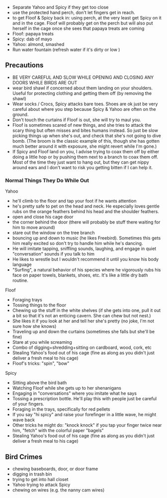 - Separate Yahoo and Spicy if they get too close 
- use the protected hand perch, don't let fingers get in reach. 
- to get Floof & Spicy back in: using perch, at the very least get Spicy on it and in the cage. Floof will probably get on the perch but will also put herself in the cage once she sees that papaya treats are coming 
- Floof: papaya treats 
- Spicy: dab of mayo
- Yahoo: almond, smashed 
- Run water fountain (refresh water if it's dirty or low )

## Precautions 
- BE VERY CAREFUL AND SLOW WHILE OPENING AND CLOSING ANY DOORS WHILE BIRDS ARE OUT
- wear bird shawl if concerned about them landing on your shoulders. Useful for protecting clothing and getting them off (by removing the shawl)
- Wear socks / Crocs, Spicy attacks bare toes. Shoes are ok just be very careful about where you step because Spicy & Yahoo are often on the ground.
- Don't touch the curtains if Floof is out, she will try to maul you.
- Floof is sometimes scared of new things, and she tries to attack the scary thing but often misses and bites humans instead. So just be slow picking things up when she's out, and check that she's not going to dive bomb. (The broom is the classic example of this, though she has gotten much better around it with exposure, she might revert while I'm gone.)
- If Spicy and Floof land on you, I advise trying to coax them off by either doing a little hop or by pushing them next to a branch to coax them off. Most of the time they just want to hang out, but they can get nippy around ears and I don't want to risk you getting bitten if I can help it.

### Normal Things They Do While Out
Yahoo
- he'll climb to the floor and tap your foot if he wants attention
- he's pretty safe to pet on the head and neck. He especially loves gentle rubs on the orange feathers behind his head and the shoulder feathers.
- open and close his cage door
- the corner behind the door (there will probably be stuff there waiting for him to move around)
- stare out the window on the tree branch
- bouncing up and down to music (he likes Freebird). Sometimes this gets him really excited so don't try to handle him while he's dancing.
- He will imitate tapping, sniffling sounds, laughing, and engage in quiet "conversation" sounds if you talk to him
- He likes to wrestle but I wouldn't recommend it until you know his body language
- "Surfing", a natural behavior of his species where he vigorously rubs his face on paper towels, blankets, shoes, etc. It's like a little dry bath routine.

Floof
- Foraging trays
- Tossing things to the floor
- Chewing up the stuff in the white shelves (if she gets into one, pull it out a bit so that it's not an enticing cavern. She can chew but not nest.)
- She likes it if you look at her and tell her she's pretty (no joke, I'm not sure how she knows)
- Traveling up and down the curtains (sometimes she falls but she'll be fine)
- Stare at you while screaming
- Combo of digging+shredding+sitting on cardboard, wood, cork, etc
- Stealing Yahoo's food out of his cage (fine as along as you didn't just deliver a fresh meal to his cage)
- Floof's tricks: "spin", "bow"

Spicy
- Sitting above the bird bath
- Watching Floof while she gets up to her shenanigans
- Engaging in "conversations" where you imitate what he says
- Tossing a prescription bottle. He'll play this with people just be careful of your fingers.
- Foraging in the trays, specifically for red pellets
- If you say "hi spicy" and raise your forefinger in a little wave, he might wave back
- Other tricks he might do: "knock knock" if you tap your finger twice near him, "fetch" with the colorful paper "bagels"
- Stealing Yahoo's food out of his cage (fine as along as you didn't just deliver a fresh meal to his cage)

## Bird Crimes 
- chewing baseboards, door, or door frame
- digging in trash bin
- trying to get into hall closet
- Yahoo trying to attack Spicy 
- chewing on wires (e.g. the nanny cam wires)